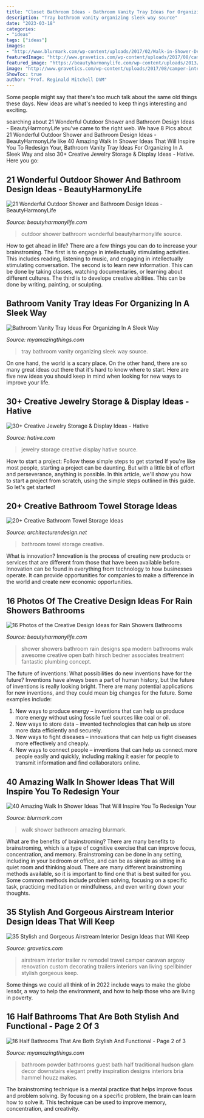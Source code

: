 ```yaml
---
title: "Closet Bathroom Ideas - Bathroom Vanity Tray Ideas For Organizing In A Sleek Way"
description: "Tray bathroom vanity organizing sleek way source"
date: "2023-03-18"
categories:
- "ideas"
tags: ["ideas"]
images:
- "http://www.blurmark.com/wp-content/uploads/2017/02/Walk-in-Shower-Design-20.jpg"
featuredImage: "http://www.gravetics.com/wp-content/uploads/2017/08/camper-interior-decorating.jpg"
featured_image: "https://beautyharmonylife.com/wp-content/uploads/2013/10/teak22.jpg"
image: "http://www.gravetics.com/wp-content/uploads/2017/08/camper-interior-decorating.jpg"
ShowToc: true
author: "Prof. Reginald Mitchell DVM"
---
```



Some people might say that there's too much talk about the same old things these days. New ideas are what's needed to keep things interesting and exciting.

	

		
searching about 21 Wonderful Outdoor Shower and Bathroom Design Ideas - BeautyHarmonyLife you've came to the right web. We have 8 Pics about 21 Wonderful Outdoor Shower and Bathroom Design Ideas - BeautyHarmonyLife like 40 Amazing Walk In Shower Ideas That Will Inspire You To Redesign Your, Bathroom Vanity Tray Ideas For Organizing In A Sleek Way and also 30+ Creative Jewelry Storage &amp; Display Ideas - Hative. Here you go:
		
    
## 21 Wonderful Outdoor Shower And Bathroom Design Ideas - BeautyHarmonyLife

<img loading=lazy src="https://beautyharmonylife.com/wp-content/uploads/2013/10/teak22.jpg" onerror="this.onerror=null;this.src='https://tse3.mm.bing.net/th?id=OIP.xNj8KGC6xIVslaysH0xn4AAAAA&amp;pid=15.1';" alt="21 Wonderful Outdoor Shower and Bathroom Design Ideas - BeautyHarmonyLife">

_Source: beautyharmonylife.com_

>outdoor shower bathroom wonderful beautyharmonylife source. 

	

How to get ahead in life? There are a few things you can do to increase your brainstroming. The first is to engage in intellectually stimulating activities. This includes reading, listening to music, and engaging in intellectually stimulating conversation. The second is to learn new information. This can be done by taking classes, watching documentaries, or learning about different cultures. The third is to develope creative abilities. This can be done by writing, painting, or sculpting.

    
## Bathroom Vanity Tray Ideas For Organizing In A Sleek Way

<img loading=lazy src="https://myamazingthings.com/wp-content/uploads/2017/10/bathroom-tray-2-.jpg" onerror="this.onerror=null;this.src='https://tse4.mm.bing.net/th?id=OIP.rhLgSGk1zUlIc0r3UFxvPAHaJ7&amp;pid=15.1';" alt="Bathroom Vanity Tray Ideas For Organizing In A Sleek Way">

_Source: myamazingthings.com_

>tray bathroom vanity organizing sleek way source. 

	

On one hand, the world is a scary place. On the other hand, there are so many great ideas out there that it's hard to know where to start. Here are five new ideas you should keep in mind when looking for new ways to improve your life.

    
## 30+ Creative Jewelry Storage &amp; Display Ideas - Hative

<img loading=lazy src="https://hative.com/wp-content/uploads/2015/01/jewelry-storage-display-ideas/20-jewelry-storage-display-ideas.jpg" onerror="this.onerror=null;this.src='https://tse1.mm.bing.net/th?id=OIP.pADGwf9yBUzMI2G-0FArTQHaJ4&amp;pid=15.1';" alt="30+ Creative Jewelry Storage &amp; Display Ideas - Hative">

_Source: hative.com_

>jewelry storage creative display hative source. 

	

How to start a project: Follow these simple steps to get started
If you're like most people, starting a project can be daunting. But with a little bit of effort and perseverance, anything is possible. In this article, we'll show you how to start a project from scratch, using the simple steps outlined in this guide. So let's get started!

    
## 20+ Creative Bathroom Towel Storage Ideas

<img loading=lazy src="http://cdn.architecturendesign.net/wp-content/uploads/2015/09/AD-Creative-Bathroom-Towel-Storage-Ideas-20.jpg" onerror="this.onerror=null;this.src='https://tse4.mm.bing.net/th?id=OIP.PbqwXvIw2Cz1SI3JnwC05AHaKw&amp;pid=15.1';" alt="20+ Creative Bathroom Towel Storage Ideas">

_Source: architecturendesign.net_

>bathroom towel storage creative. 

	

What is innovation?
Innovation is the process of creating new products or services that are different from those that have been available before. Innovation can be found in everything from technology to how businesses operate. It can provide opportunities for companies to make a difference in the world and create new economic opportunities.

    
## 16 Photos Of The Creative Design Ideas For Rain Showers Bathrooms

<img loading=lazy src="https://beautyharmonylife.com/wp-content/uploads/2013/09/Treatment-Room-Shower-design-by-Hirsch-Bedner-Associates-house-and-spa-ideas-concept.jpg" onerror="this.onerror=null;this.src='https://tse3.mm.bing.net/th?id=OIP.BQIsHvwNoCZe32oDoFIH1AHaJ4&amp;pid=15.1';" alt="16 Photos of the Creative Design Ideas for Rain Showers Bathrooms">

_Source: beautyharmonylife.com_

>shower showers bathroom rain designs spa modern bathrooms walk awesome creative open bath hirsch bedner associates treatment fantastic plumbing concept. 

	

The future of inventions: What possibilities do new inventions have for the future?
Inventions have always been a part of human history, but the future of inventions is really looking bright. There are many potential applications for new inventions, and they could mean big changes for the future. Some examples include:
1. New ways to produce energy – inventions that can help us produce more energy without using fossile fuel sources like coal or oil.
2. New ways to store data – invented technologies that can help us store more data efficiently and securely.
3. New ways to fight diseases – innovations that can help us fight diseases more effectively and cheaply.
4. New ways to connect people – inventions that can help us connect more people easily and quickly, including making it easier for people to transmit information and find collaborators online.

    
## 40 Amazing Walk In Shower Ideas That Will Inspire You To Redesign Your

<img loading=lazy src="http://www.blurmark.com/wp-content/uploads/2017/02/Walk-in-Shower-Design-20.jpg" onerror="this.onerror=null;this.src='https://tse2.mm.bing.net/th?id=OIP.NYObRcyXbnhtVAuNpnhrVAHaJ4&amp;pid=15.1';" alt="40 Amazing Walk In Shower Ideas That Will Inspire You To Redesign Your">

_Source: blurmark.com_

>walk shower bathroom amazing blurmark. 

	

What are the benefits of brainstroming?
There are many benefits to brainstroming, which is a type of cognitive exercise that can improve focus, concentration, and memory. Brainstroming can be done in any setting, including in your bedroom or office, and can be as simple as sitting in a quiet room and thinking aloud. There are many different brainstroming methods available, so it is important to find one that is best suited for you. Some common methods include problem solving, focusing on a specific task, practicing meditation or mindfulness, and even writing down your thoughts.

    
## 35 Stylish And Gorgeous Airstream Interior Design Ideas That Will Keep

<img loading=lazy src="http://www.gravetics.com/wp-content/uploads/2017/08/camper-interior-decorating.jpg" onerror="this.onerror=null;this.src='https://tse3.mm.bing.net/th?id=OIP.KaoPQlls7SCDpo5ku1ATSwHaJ3&amp;pid=15.1';" alt="35 Stylish and Gorgeous Airstream Interior Design Ideas that Will Keep">

_Source: gravetics.com_

>airstream interior trailer rv remodel travel camper caravan argosy renovation custom decorating trailers interiors van living spellbinder stylish gorgeous keep. 

	

Some things we could all think of in 2022 include ways to make the globe lessôr, a way to help the environment, and how to help those who are living in poverty.

    
## 16 Half Bathrooms That Are Both Stylish And Functional - Page 2 Of 3

<img loading=lazy src="http://myamazingthings.com/wp-content/uploads/2016/12/decoracao-de-banheiro-colorido-30.jpg" onerror="this.onerror=null;this.src='https://tse2.mm.bing.net/th?id=OIP.zUF4hEyb0FlD86LX45cExAHaLH&amp;pid=15.1';" alt="16 Half Bathrooms That Are Both Stylish And Functional - Page 2 of 3">

_Source: myamazingthings.com_

>bathroom powder bathrooms guest bath half traditional hudson glam decor downstairs elegant pretty inspiration designs interiors bria hammel houzz makes. 

	

The brainstroming technique is a mental practice that helps improve focus and problem solving. By focusing on a specific problem, the brain can learn how to solve it. This technique can be used to improve memory, concentration, and creativity.

